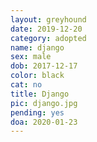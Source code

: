 ```yaml
---
layout: greyhound
date: 2019-12-20
category: adopted
name: django
sex: male
dob: 2017-12-17
color: black
cat: no
title: Django
pic: django.jpg
pending: yes
doa: 2020-01-23
---
```


